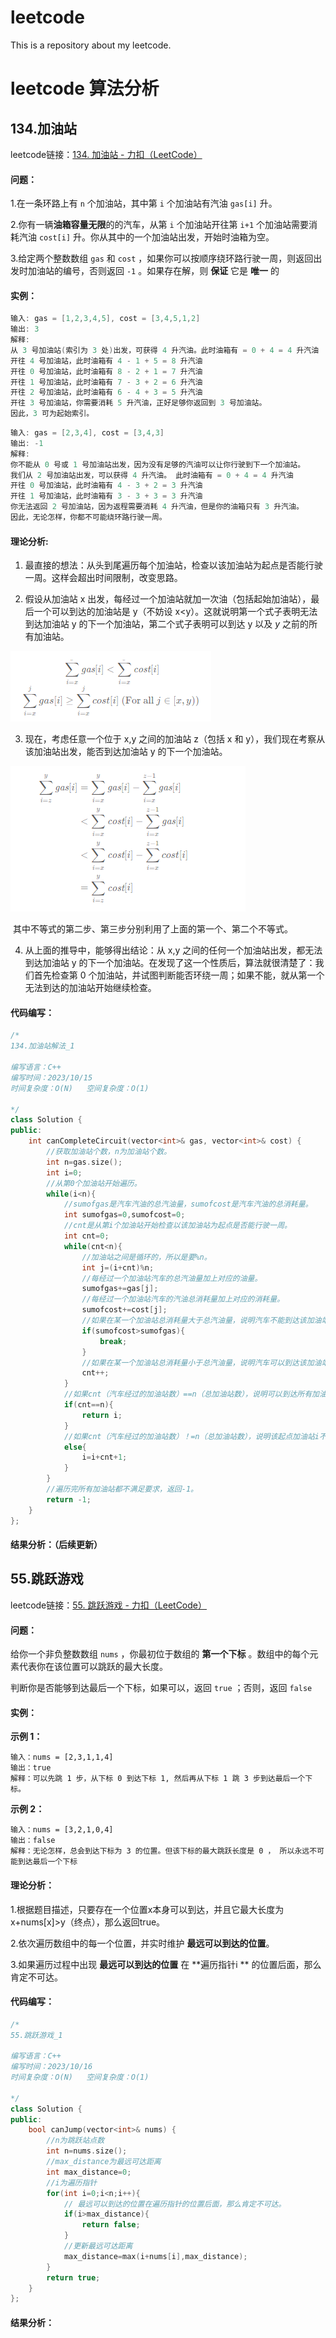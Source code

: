 # leetcode
This is a repository about my leetcode.



# leetcode 算法分析

## 134.加油站

leetcode链接：[134. 加油站 - 力扣（LeetCode）](https://leetcode.cn/problems/gas-station/description/)

#### 问题：

1.在一条环路上有 `n` 个加油站，其中第 `i` 个加油站有汽油 `gas[i]` 升。

2.你有一辆**油箱容量无限**的的汽车，从第 `i` 个加油站开往第 `i+1` 个加油站需要消耗汽油 `cost[i]` 升。你从其中的一个加油站出发，开始时油箱为空。

3.给定两个整数数组 `gas` 和 `cost` ，如果你可以按顺序绕环路行驶一周，则返回出发时加油站的编号，否则返回 `-1` 。如果存在解，则 **保证** 它是 **唯一** 的

#### 实例：

```c++
输入: gas = [1,2,3,4,5], cost = [3,4,5,1,2]
输出: 3
解释:
从 3 号加油站(索引为 3 处)出发，可获得 4 升汽油。此时油箱有 = 0 + 4 = 4 升汽油
开往 4 号加油站，此时油箱有 4 - 1 + 5 = 8 升汽油
开往 0 号加油站，此时油箱有 8 - 2 + 1 = 7 升汽油
开往 1 号加油站，此时油箱有 7 - 3 + 2 = 6 升汽油
开往 2 号加油站，此时油箱有 6 - 4 + 3 = 5 升汽油
开往 3 号加油站，你需要消耗 5 升汽油，正好足够你返回到 3 号加油站。
因此，3 可为起始索引。
```

```c++
输入: gas = [2,3,4], cost = [3,4,3]
输出: -1
解释:
你不能从 0 号或 1 号加油站出发，因为没有足够的汽油可以让你行驶到下一个加油站。
我们从 2 号加油站出发，可以获得 4 升汽油。 此时油箱有 = 0 + 4 = 4 升汽油
开往 0 号加油站，此时油箱有 4 - 3 + 2 = 3 升汽油
开往 1 号加油站，此时油箱有 3 - 3 + 3 = 3 升汽油
你无法返回 2 号加油站，因为返程需要消耗 4 升汽油，但是你的油箱只有 3 升汽油。
因此，无论怎样，你都不可能绕环路行驶一周。
```

#### 理论分析:

1. 最直接的想法：从头到尾遍历每个加油站，检查以该加油站为起点是否能行驶一周。这样会超出时间限制，改变思路。

2. 假设从加油站 x 出发，每经过一个加油站就加一次油（包括起始加油站），最后一个可以到达的加油站是 y（不妨设 x<y）。这就说明第一个式子表明无法到达加油站 y 的下一个加油站，第二个式子表明可以到达 y 以及 *y* 之前的所有加油站。

![fig-134-1](./assets/fig-134-1.png)

3. 现在，考虑任意一个位于 x,y 之间的加油站 z（包括 x 和 y），我们现在考察从该加油站出发，能否到达加油站 y 的下一个加油站。

![fig-134-2](./assets/fig-134-2.png)



​	其中不等式的第二步、第三步分别利用了上面的第一个、第二个不等式。

4. 从上面的推导中，能够得出结论：从 x,y 之间的任何一个加油站出发，都无法到达加油站 y 的下一个加油站。在发现了这一个性质后，算法就很清楚了：我们首先检查第 0 个加油站，并试图判断能否环绕一周；如果不能，就从第一个无法到达的加油站开始继续检查。



#### 代码编写：

```c++
/*
134.加油站解法_1

编写语言：C++
编写时间：2023/10/15
时间复杂度：O(N)   空间复杂度：O(1)

*/
class Solution {
public:
    int canCompleteCircuit(vector<int>& gas, vector<int>& cost) {
        //获取加油站个数，n为加油站个数。
        int n=gas.size();
        int i=0;
        //从第0个加油站开始遍历。
        while(i<n){
            //sumofgas是汽车汽油的总汽油量，sumofcost是汽车汽油的总消耗量。
            int sumofgas=0,sumofcost=0;
            //cnt是从第i个加油站开始检查以该加油站为起点是否能行驶一周。
            int cnt=0;
            while(cnt<n){
                //加油站之间是循环的，所以是要%n。
                int j=(i+cnt)%n;
                //每经过一个加油站汽车的总汽油量加上对应的油量。
                sumofgas+=gas[j];
                //每经过一个加油站汽车的汽油总消耗量加上对应的消耗量。
                sumofcost+=cost[j];
                //如果在某一个加油站总消耗量大于总汽油量，说明汽车不能到达该加油站。
                if(sumofcost>sumofgas){
                    break;
                }
                //如果在某一个加油站总消耗量小于总汽油量，说明汽车可以到达该加油站，cnt++判断下一个加油站。
                cnt++;
            } 
            //如果cnt（汽车经过的加油站数）==n（总加油站数），说明可以到达所有加油站，返回起点加油站i。
            if(cnt==n){
                return i;
            }
            //如果cnt（汽车经过的加油站数）！=n（总加油站数），说明该起点加油站i不可以到达所有加油站，接下来以i+cnt+1为起点加油站继续判断。
            else{
                i=i+cnt+1;
            }
        }
        //遍历完所有加油站都不满足要求，返回-1。
        return -1;
    }
};
```

#### 结果分析：（后续更新）



## 55.跳跃游戏

leetcode链接：[55. 跳跃游戏 - 力扣（LeetCode）](https://leetcode.cn/problems/jump-game/description/)

#### 问题：

给你一个非负整数数组 `nums` ，你最初位于数组的 **第一个下标** 。数组中的每个元素代表你在该位置可以跳跃的最大长度。

判断你是否能够到达最后一个下标，如果可以，返回 `true` ；否则，返回 `false` 

#### 实例：

**示例 1：**

```
输入：nums = [2,3,1,1,4]
输出：true
解释：可以先跳 1 步，从下标 0 到达下标 1, 然后再从下标 1 跳 3 步到达最后一个下标。
```

**示例 2：**

```
输入：nums = [3,2,1,0,4]
输出：false
解释：无论怎样，总会到达下标为 3 的位置。但该下标的最大跳跃长度是 0 ， 所以永远不可能到达最后一个下标
```

#### 理论分析：

1.根据题目描述，只要存在一个位置x本身可以到达，并且它最大长度为x+nums[x]>y（终点），那么返回true。

2.依次遍历数组中的每一个位置，并实时维护 **最远可以到达的位置**。

3.如果遍历过程中出现  **最远可以到达的位置**  在  **遍历指针i ** 的位置后面，那么肯定不可达。

#### 代码编写：

```C++
/*
55.跳跃游戏_1

编写语言：C++
编写时间：2023/10/16
时间复杂度：O(N)   空间复杂度：O(1)

*/
class Solution {
public:
    bool canJump(vector<int>& nums) {
        //n为跳跃站点数
        int n=nums.size();
        //max_distance为最远可达距离
        int max_distance=0;
        //i为遍历指针
        for(int i=0;i<n;i++){
            // 最远可以到达的位置在遍历指针的位置后面，那么肯定不可达。
            if(i>max_distance){
                return false;
            }
            //更新最远可达距离
            max_distance=max(i+nums[i],max_distance);
        }
        return true;
    }
};
```

#### 结果分析：
